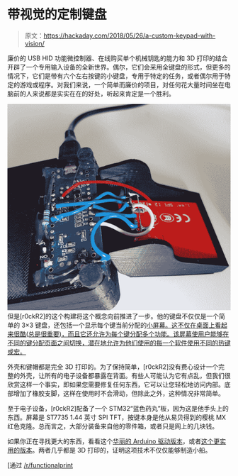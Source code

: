 # 带视觉的定制键盘

> 原文：<https://hackaday.com/2018/05/26/a-custom-keypad-with-vision/>

廉价的 USB HID 功能微控制器、在线购买单个机械钥匙的能力和 3D 打印的结合开辟了一个专用输入设备的全新世界。偶尔，它们会采用全键盘的形式，但更多的情况下，它们是带有六个左右按键的小键盘，专用于特定的任务，或者偶尔用于特定的游戏或程序。对我们来说，一个简单而廉价的项目，对任何花大量时间坐在电脑前的人来说都是实实在在的好处，听起来肯定是一个胜利。

[![](img/8e113de4c3ab6f19a94cbab0bf244789.png)](https://hackaday.com/wp-content/uploads/2018/05/minikey_detail.jpg) 但是[r0ckR2]的这个构建将这个概念向前推进了一步。他的键盘不仅仅是一个简单的 3×3 键盘，还包括一个显示每个键当前分配的[小屏幕。这不仅在桌面上看起来很酷(总是很重要)，而且它还允许为每个键分配多个功能。该屏幕使用户能够在不同的键分配页面之间切换，潜在地允许为他们使用的每一个软件使用不同的热键或宏。](https://imgur.com/a/h87sC0J)

外壳和键帽都是完全 3D 打印的。为了保持简单，[r0ckR2]没有费心设计一个完整的外壳，让所有的电子设备都暴露在背面。有些人可能认为它有点乱，但我们很欣赏这样一个事实，即如果您需要修复任何东西，它可以让您轻松地访问内部。底部增加了橡胶支脚，这样在使用时不会滑动，但除此之外，这种情况非常简单。

至于电子设备，[r0ckR2]配备了一个 STM32“蓝色药丸”板，因为这是他手头上的东西。屏幕是 ST7735 1.44 英寸 SPI TFT，按键本身是他从易贝得到的樱桃 MX 红色克隆。总而言之，大部分装备来自他的零件箱，或者只是网上的几块钱。

如果你正在寻找更大的东西，看看这个[华丽的 Arduino 驱动版本](https://hackaday.com/2018/02/15/arduino-keyboard-is-gorgeous-inside-and-out/)，或者[这个更实用的版本](https://hackaday.com/2015/03/29/3d-printed-mechanical-keyboard/)。两者几乎都是 3D 打印的，证明这项技术不仅仅能够制造小船。

[通过 [/r/functionalprint](https://www.reddit.com/r/functionalprint/comments/8g2o34/designed_and_printed_a_mini_keyboard_for_gaming/)